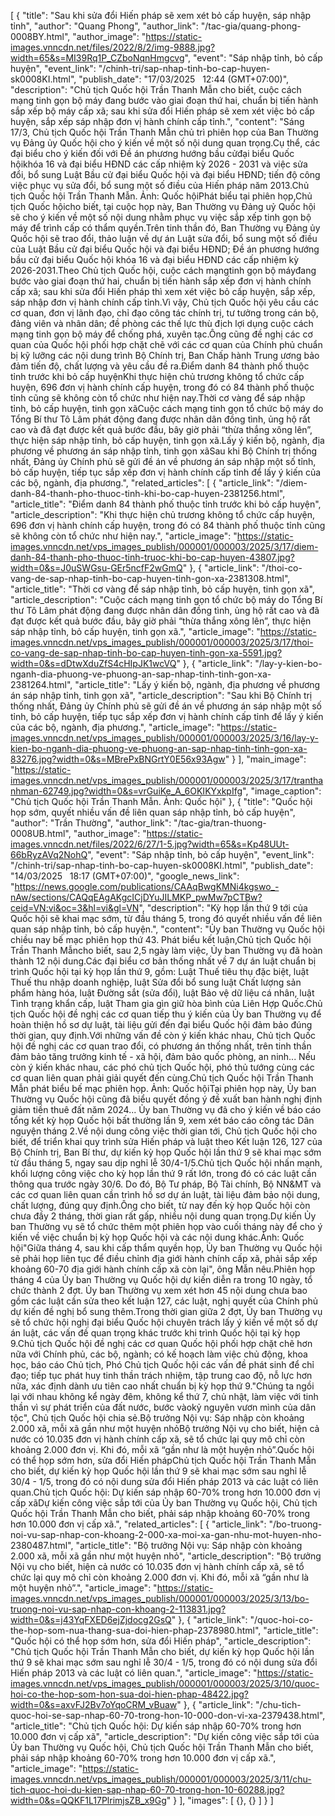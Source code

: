 [
    {
        "title": "Sau khi sửa đổi Hiến pháp sẽ xem xét bỏ cấp huyện, sáp nhập tỉnh",
        "author": "Quang Phong",
        "author_link": "/tac-gia/quang-phong-0008BY.html",
        "author_image": "https://static-images.vnncdn.net/files/2022/8/2/img-9888.jpg?width=65&s=MI39Rq1P_CZboNqnHmgcvg",
        "event": "Sáp nhập tỉnh, bỏ cấp huyện",
        "event_link": "/chinh-tri/sap-nhap-tinh-bo-cap-huyen-sk0008KI.html",
        "publish_date": "17/03/2025   12:44 (GMT+07:00)",
        "description": "Chủ tịch Quốc hội Trần Thanh Mẫn cho biết, cuộc cách mạng tinh gọn bộ máy đang bước vào giai đoạn thứ hai, chuẩn bị tiến hành sắp xếp bộ máy cấp xã; sau khi sửa đổi Hiến pháp sẽ xem xét việc bỏ cấp huyện, sắp xếp sáp nhập đơn vị hành chính cấp tỉnh.",
        "content": "Sáng 17/3, Chủ tịch Quốc hội Trần Thanh Mẫn chủ trì phiên họp của Ban Thường vụ Đảng ủy Quốc hội cho ý kiến về một số nội dung quan trọng.Cụ thể, các đại biểu cho ý kiến đối với Đề án phương hướng bầu cửđại biểu Quốc hộikhóa 16 và đại biểu HĐND các cấp nhiệm kỳ 2026 - 2031 và việc sửa đổi, bổ sung Luật Bầu cử đại biểu Quốc hội và đại biểu HĐND; tiến độ công việc phục vụ sửa đổi, bổ sung một số điều của Hiến pháp năm 2013.Chủ tịch Quốc hội Trần Thanh Mẫn. Ảnh: Quốc hộiPhát biểu tại phiên họp,Chủ tịch Quốc hộicho biết, tại cuộc họp này, Ban Thường vụ Đảng uỷ Quốc hội sẽ cho ý kiến về một số nội dung nhằm phục vụ việc sắp xếp tinh gọn bộ máy để trình cấp có thẩm quyền.Trên tinh thần đó, Ban Thường vụ Đảng ủy Quốc hội sẽ trao đổi, thảo luận về dự án Luật sửa đổi, bổ sung một số điều của Luật Bầu cử đại biểu Quốc hội và đại biểu HĐND; Đề án phương hướng bầu cử đại biểu Quốc hội khóa 16 và đại biểu HĐND các cấp nhiệm kỳ 2026-2031.Theo Chủ tịch Quốc hội, cuộc cách mạngtinh gọn bộ máyđang bước vào giai đoạn thứ hai, chuẩn bị tiến hành sắp xếp đơn vị hành chính cấp xã; sau khi sửa đổi Hiến pháp thì xem xét việc bỏ cấp huyện, sắp xếp, sáp nhập đơn vị hành chính cấp tỉnh.Vì vậy, Chủ tịch Quốc hội yêu cầu các cơ quan, đơn vị lãnh đạo, chỉ đạo công tác chính trị, tư tưởng trong cán bộ, đảng viên và nhân dân; đề phòng các thế lực thù địch lợi dụng cuộc cách mạng tinh gọn bộ máy để chống phá, xuyên tạc.Ông cũng đề nghị các cơ quan của Quốc hội phối hợp chặt chẽ với các cơ quan của Chính phủ chuẩn bị kỹ lưỡng các nội dung trình Bộ Chính trị, Ban Chấp hành Trung ương bảo đảm tiến độ, chất lượng và yêu cầu đề ra.Điểm danh 84 thành phố thuộc tỉnh trước khi bỏ cấp huyệnKhi thực hiện chủ trương không tổ chức cấp huyện, 696 đơn vị hành chính cấp huyện, trong đó có 84 thành phố thuộc tỉnh cũng sẽ không còn tổ chức như hiện nay.Thời cơ vàng để sáp nhập tỉnh, bỏ cấp huyện, tinh gọn xãCuộc cách mạng tinh gọn tổ chức bộ máy do Tổng Bí thư Tô Lâm phát động đang được nhân dân đồng tình, ủng hộ rất cao và đã đạt được kết quả bước đầu, bây giờ phải “thừa thắng xông lên”, thực hiện sáp nhập tỉnh, bỏ cấp huyện, tinh gọn xã.Lấy ý kiến bộ, ngành, địa phương về phương án sáp nhập tỉnh, tinh gọn xãSau khi Bộ Chính trị thống nhất, Đảng ủy Chính phủ sẽ gửi đề án về phương án sáp nhập một số tỉnh, bỏ cấp huyện, tiếp tục sắp xếp đơn vị hành chính cấp tỉnh để lấy ý kiến của các bộ, ngành, địa phương.",
        "related_articles": [
            {
                "article_link": "/diem-danh-84-thanh-pho-thuoc-tinh-khi-bo-cap-huyen-2381256.html",
                "article_title": "Điểm danh 84 thành phố thuộc tỉnh trước khi bỏ cấp huyện",
                "article_description": "Khi thực hiện chủ trương không tổ chức cấp huyện, 696 đơn vị hành chính cấp huyện, trong đó có 84 thành phố thuộc tỉnh cũng sẽ không còn tổ chức như hiện nay.",
                "article_image": "https://static-images.vnncdn.net/vps_images_publish/000001/000003/2025/3/17/diem-danh-84-thanh-pho-thuoc-tinh-truoc-khi-bo-cap-huyen-43807.jpg?width=0&s=J0uSWGsu-GEr5ncfF2wGmQ"
            },
            {
                "article_link": "/thoi-co-vang-de-sap-nhap-tinh-bo-cap-huyen-tinh-gon-xa-2381308.html",
                "article_title": "Thời cơ vàng để sáp nhập tỉnh, bỏ cấp huyện, tinh gọn xã",
                "article_description": "Cuộc cách mạng tinh gọn tổ chức bộ máy do Tổng Bí thư Tô Lâm phát động đang được nhân dân đồng tình, ủng hộ rất cao và đã đạt được kết quả bước đầu, bây giờ phải “thừa thắng xông lên”, thực hiện sáp nhập tỉnh, bỏ cấp huyện, tinh gọn xã.",
                "article_image": "https://static-images.vnncdn.net/vps_images_publish/000001/000003/2025/3/17/thoi-co-vang-de-sap-nhap-tinh-bo-cap-huyen-tinh-gon-xa-5591.jpg?width=0&s=dDtwXduZfS4cHIpJK1wcVQ"
            },
            {
                "article_link": "/lay-y-kien-bo-nganh-dia-phuong-ve-phuong-an-sap-nhap-tinh-tinh-gon-xa-2381264.html",
                "article_title": "Lấy ý kiến bộ, ngành, địa phương về phương án sáp nhập tỉnh, tinh gọn xã",
                "article_description": "Sau khi Bộ Chính trị thống nhất, Đảng ủy Chính phủ sẽ gửi đề án về phương án sáp nhập một số tỉnh, bỏ cấp huyện, tiếp tục sắp xếp đơn vị hành chính cấp tỉnh để lấy ý kiến của các bộ, ngành, địa phương.",
                "article_image": "https://static-images.vnncdn.net/vps_images_publish/000001/000003/2025/3/16/lay-y-kien-bo-nganh-dia-phuong-ve-phuong-an-sap-nhap-tinh-tinh-gon-xa-83276.jpg?width=0&s=MBrePxBNGrtY0E56x93Agw"
            }
        ],
        "main_image": "https://static-images.vnncdn.net/vps_images_publish/000001/000003/2025/3/17/tranthanhman-62749.jpg?width=0&s=vrGuiKe_A_6OKIKYxkpIfg",
        "image_caption": "Chủ tịch Quốc hội Trần Thanh Mẫn. Ảnh: Quốc hội"
    },
    {
        "title": "Quốc hội họp sớm, quyết nhiều vấn đề liên quan sáp nhập tỉnh, bỏ cấp huyện",
        "author": "Trần Thường",
        "author_link": "/tac-gia/tran-thuong-0008UB.html",
        "author_image": "https://static-images.vnncdn.net/files/2022/6/27/1-5.jpg?width=65&s=Kp48UUt-66bRyzAVq2NohQ",
        "event": "Sáp nhập tỉnh, bỏ cấp huyện",
        "event_link": "/chinh-tri/sap-nhap-tinh-bo-cap-huyen-sk0008KI.html",
        "publish_date": "14/03/2025   18:17 (GMT+07:00)",
        "google_news_link": "https://news.google.com/publications/CAAqBwgKMNi4kgswo_-nAw/sections/CAQqEAgAKgcICjDYuJILMKP_pwMw7pCTBw?ceid=VN:vi&oc=3&hl=vi&gl=VN",
        "description": "Kỳ họp lần thứ 9 tới của Quốc hội sẽ khai mạc sớm, từ đầu tháng 5, trong đó quyết nhiều vấn đề liên quan sáp nhập tỉnh, bỏ cấp huyện.",
        "content": "Ủy ban Thường vụ Quốc hội chiều nay bế mạc phiên họp thứ 43. Phát biểu kết luận,Chủ tịch Quốc hội Trần Thanh Mẫncho biết, sau 2,5 ngày làm việc, Ủy ban Thường vụ đã hoàn thành 12 nội dung.Các đại biểu cơ bản thống nhất về 7 dự án luật chuẩn bị trình Quốc hội tại kỳ họp lần thứ 9, gồm: Luật Thuế tiêu thụ đặc biệt, luật Thuế thu nhập doanh nghiệp, luật Sửa đổi bổ sung luật Chất lượng sản phẩm hàng hóa, luật Đường sắt (sửa đổi), luật Bảo vệ dữ liệu cá nhân, luật Tình trạng khẩn cấp, luật Tham gia gìn giữ hòa bình của Liên Hợp Quốc.Chủ tịch Quốc hội đề nghị các cơ quan tiếp thu ý kiến của Ủy ban Thường vụ để hoàn thiện hồ sơ dự luật, tài liệu gửi đến đại biểu Quốc hội đảm bảo đúng thời gian, quy định.Với những vấn đề còn ý kiến khác nhau, Chủ tịch Quốc hội đề nghị các cơ quan trao đổi, có phương án thống nhất, trên tinh thần đảm bảo tăng trưởng kinh tế - xã hội, đảm bảo quốc phòng, an ninh... Nếu còn ý kiến khác nhau, các phó chủ tịch Quốc hội, phó thủ tướng cùng các cơ quan liên quan phải giải quyết đến cùng.Chủ tịch Quốc hội Trần Thanh Mẫn phát biểu bế mạc phiên họp. Ảnh: Quốc hộiTại phiên họp này, Ủy ban Thường vụ Quốc hội cũng đã biểu quyết đồng ý đề xuất ban hành nghị định giảm tiền thuê đất năm 2024... Ủy ban Thường vụ đã cho ý kiến về báo cáo tổng kết kỳ họp Quốc hội bất thường lần 9, xem xét báo cáo công tác Dân nguyện tháng 2.Về nội dung công việc thời gian tới, Chủ tịch Quốc hội cho biết, để triển khai quy trình sửa Hiến pháp và luật theo Kết luận 126, 127 của Bộ Chính trị, Ban Bí thư, dự kiến kỳ họp Quốc hội lần thứ 9 sẽ khai mạc sớm từ đầu tháng 5, ngay sau dịp nghỉ lễ 30/4-1/5.Chủ tịch Quốc hội nhấn mạnh, khối lượng công việc cho kỳ họp lần thứ 9 rất lớn, trong đó có các luật cần thông qua trước ngày 30/6. Do đó, Bộ Tư pháp, Bộ Tài chính, Bộ NN&MT và các cơ quan liên quan cần trình hồ sơ dự án luật, tài liệu đảm bảo nội dung, chất lượng, đúng quy định.Ông cho biết, từ nay đến kỳ họp Quốc hội còn chưa đầy 2 tháng, thời gian rất gấp, nhiều nội dung quan trọng.Dự kiến Ủy ban Thường vụ sẽ tổ chức thêm một phiên họp vào cuối tháng này để cho ý kiến về việc chuẩn bị kỳ họp Quốc hội và các nội dung khác.Ảnh: Quốc hội\"Giữa tháng 4, sau khi cấp thẩm quyền họp, Ủy ban Thường vụ Quốc hội sẽ phải họp liên tục để điều chỉnh địa giới hành chính cấp xã, phải sắp xếp khoảng 60-70 địa giới hành chính cấp xã còn lại\", ông Mẫn nêu.Phiên họp tháng 4 của Ủy ban Thường vụ Quốc hội dự kiến diễn ra trong 10 ngày, tổ chức thành 2 đợt. Ủy ban Thường vụ xem xét hơn 45 nội dung chưa bao gồm các luật cần sửa theo kết luận 127, các luật, nghị quyết của Chính phủ dự kiến đề nghị bổ sung thêm.Trong thời gian giữa 2 đợt, Ủy ban Thường vụ sẽ tổ chức hội nghị đại biểu Quốc hội chuyên trách lấy ý kiến về một số dự án luật, các vấn đề quan trọng khác trước khi trình Quốc hội tại kỳ họp 9.Chủ tịch Quốc hội đề nghị các cơ quan Quốc hội phối hợp chặt chẽ hơn nữa với Chính phủ, các bộ, ngành; có kế hoạch làm việc chủ động, khoa học, báo cáo Chủ tịch, Phó Chủ tịch Quốc hội các vấn đề phát sinh để chỉ đạo; tiếp tục phát huy tinh thần trách nhiệm, tập trung cao độ, nỗ lực hơn nữa, xác định dành ưu tiên cao nhất chuẩn bị kỳ họp thứ 9.\"Chúng ta ngồi lại với nhau không kể ngày đêm, không kể thứ 7, chủ nhật, làm việc với tinh thần vì sự phát triển của đất nước, bước vàokỷ nguyên vươn mình của dân tộc\", Chủ tịch Quốc hội chia sẻ.Bộ trưởng Nội vụ: Sáp nhập còn khoảng 2.000 xã, mỗi xã gần như một huyện nhỏBộ trưởng Nội vụ cho biết, hiện cả nước có 10.035 đơn vị hành chính cấp xã, sẽ tổ chức lại quy mô chỉ còn khoảng 2.000 đơn vị. Khi đó, mỗi xã “gần như là một huyện nhỏ”.Quốc hội có thể họp sớm hơn, sửa đổi Hiến phápChủ tịch Quốc hội Trần Thanh Mẫn cho biết, dự kiến kỳ họp Quốc hội lần thứ 9 sẽ khai mạc sớm sau nghỉ lễ 30/4 - 1/5, trong đó có nội dung sửa đổi Hiến pháp 2013 và các luật có liên quan.Chủ tịch Quốc hội: Dự kiến sáp nhập 60-70% trong hơn 10.000 đơn vị cấp xãDự kiến công việc sắp tới của Ủy ban Thường vụ Quốc hội, Chủ tịch Quốc hội Trần Thanh Mẫn cho biết, phải sáp nhập khoảng 60-70% trong hơn 10.000 đơn vị cấp xã.",
        "related_articles": [
            {
                "article_link": "/bo-truong-noi-vu-sap-nhap-con-khoang-2-000-xa-moi-xa-gan-nhu-mot-huyen-nho-2380487.html",
                "article_title": "Bộ trưởng Nội vụ: Sáp nhập còn khoảng 2.000 xã, mỗi xã gần như một huyện nhỏ",
                "article_description": "Bộ trưởng Nội vụ cho biết, hiện cả nước có 10.035 đơn vị hành chính cấp xã, sẽ tổ chức lại quy mô chỉ còn khoảng 2.000 đơn vị. Khi đó, mỗi xã “gần như là một huyện nhỏ”.",
                "article_image": "https://static-images.vnncdn.net/vps_images_publish/000001/000003/2025/3/13/bo-truong-noi-vu-sap-nhap-con-khoang-2-113831.jpg?width=0&s=j43YqFXED6ejZjdocg2GsQ"
            },
            {
                "article_link": "/quoc-hoi-co-the-hop-som-nua-thang-sua-doi-hien-phap-2378980.html",
                "article_title": "Quốc hội có thể họp sớm hơn, sửa đổi Hiến pháp",
                "article_description": "Chủ tịch Quốc hội Trần Thanh Mẫn cho biết, dự kiến kỳ họp Quốc hội lần thứ 9 sẽ khai mạc sớm sau nghỉ lễ 30/4 - 1/5, trong đó có nội dung sửa đổi Hiến pháp 2013 và các luật có liên quan.",
                "article_image": "https://static-images.vnncdn.net/vps_images_publish/000001/000003/2025/3/10/quoc-hoi-co-the-hop-som-hon-sua-doi-hien-phap-48422.jpg?width=0&s=axvFJ2Bv7oYqoCRM_vBuaw"
            },
            {
                "article_link": "/chu-tich-quoc-hoi-se-sap-nhap-60-70-trong-hon-10-000-don-vi-xa-2379438.html",
                "article_title": "Chủ tịch Quốc hội: Dự kiến sáp nhập 60-70% trong hơn 10.000 đơn vị cấp xã",
                "article_description": "Dự kiến công việc sắp tới của Ủy ban Thường vụ Quốc hội, Chủ tịch Quốc hội Trần Thanh Mẫn cho biết, phải sáp nhập khoảng 60-70% trong hơn 10.000 đơn vị cấp xã.",
                "article_image": "https://static-images.vnncdn.net/vps_images_publish/000001/000003/2025/3/11/chu-tich-quoc-hoi-du-kien-sap-nhap-60-70-trong-hon-10-60288.jpg?width=0&s=QQKF1L17PlrimjsZB_x9Gg"
            }
        ],
        "images": [
            {},
            {}
        ]
    }
]